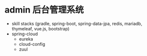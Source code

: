 # admin 后台管理系统
* skill stacks 
  (gradle, spring-boot, spring-data-jpa, redis, mariadb, thymeleaf, vue.js, bootstrap)
* spring-cloud
  * eureka
  * cloud-config
  * zuul
